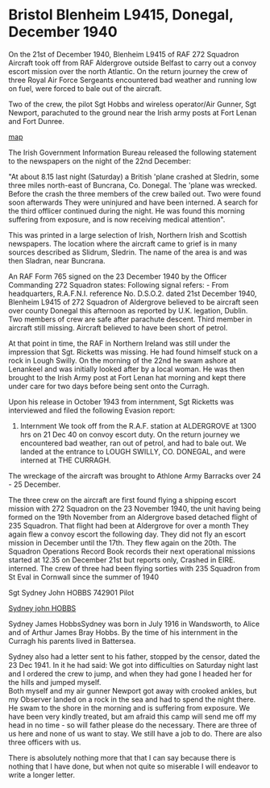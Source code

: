 # Bristol Blenheim L9415, Donegal, December 1940

On the 21st of December 1940, Blenheim L9415 of RAF 272 Squadron Aircraft took off from RAF Aldergrove outside Belfast to carry out a convoy escort mission over the north Atlantic. On the return journey the crew of three Royal Air Force Sergeants encountered bad weather and running low on fuel, were forced to bale out of the aircraft.  

Two of the crew, the pilot Sgt Hobbs and wireless operator/Air Gunner, Sgt Newport, parachuted to the ground near the Irish army posts at Fort Lenan and Fort Dunree.

[map](l9415-map.jpg)


The Irish Government Information Bureau released the following statement to the newspapers on the night of the 22nd December:

"At about 8.15 last night (Saturday) a British 'plane crashed at Sledrin, some three miles north-east of Buncrana, Co. Donegal.  The 'plane was wrecked.  Before the crash the three members of the crew bailed out.  Two were found soon afterwards  They were uninjured and have been interned.  A search for the third offlicer continued during the night.  He was found this morning suffering from exposure, and is now receiving medical attention".

This was printed in a large selection of Irish, Northern Irish and Scottish newspapers.
The location where the aircraft came to grief is in many sources described as Slidrum, Sledrin.  The name of the area is and was then Sladran, near Buncrana.

An RAF Form 765 signed on the 23 December 1940 by the Officer Commanding 272 Squadron states:  Following signal refers: - 
From headquarters, R.A.F.N.I. reference No. D.S.O.2. dated 21st December 1940, Blenheim L9415 of 272 Squadron of Aldergrove believed to be aircraft seen over county Donegal this afternoon as reported by U.K. legation, Dublin.  Two members of crew are safe after parachute descent.  Third member in aircraft still missing.  Aircraft believed to have been short of petrol.

At that point in time, the RAF in Northern Ireland was still under the impression that Sgt. Ricketts was missing.  He had found himself stuck on a rock in Lough Swilly.  On the morning of the 22nd he swam ashore at Lenankeel and was initially looked after by a local woman.   He was then brought to the Irish Army post at Fort Lenan hat morning and kept there under care for two days before being sent onto the Curragh.

Upon his release in October 1943 from internment, Sgt Ricketts was interviewed and filed the following Evasion report:
1. Internment
We took off from the R.A.F. station at ALDERGROVE at 1300 hrs on 21 Dec 40 on convoy escort duty.  On the return journey we encountered bad weather, ran out of petrol, and had to bale out.  We landed at the entrance to LOUGH SWILLY, CO. DONEGAL, and were interned at THE CURRAGH.

The wreckage of the aircraft was brought to Athlone Army Barracks over 24 - 25 December.  

The three crew on the aircraft are first found flying a shipping escort mission with 272 Squadron on the 23 November 1940, the unit having being formed on the 19th November from an Aldergrove based detached flight of 235 Squadron.  That flight had been at Aldergrove for over a month  They again flew a convoy escort the following day.   They did not fly an escort mission in December until the 17th.  They flew again on the 20th.  The Squadron Operations Record Book records their next operational missions started at 12.35 on December 21st but reports only, Crashed in EIRE. interned.  The crew of three had been flying sorties with 235 Squadron from St Eval in Cornwall since the summer of 1940


Sgt Sydney John HOBBS 742901   Pilot

[Sydney john HOBBS](HobbsSJsm.jpg)

Sydney James
          HobbsSydney was born in July 1916 in Wandsworth, to Alice and of Arthur James Bray Hobbs.  By the time of his internment in the Curragh his parents lived in Battersea.

Sydney also had a letter sent to  his father, stopped by the censor, dated the 23 Dec 1941.  In it he had said:
We got into difficulties on Saturday night last and I ordered the crew to jump, and when they had gone I headed her for the hills and jumped myself.  
Both myself and my air gunner Newport got away with crooked ankles, but my 
Observer landed on a rock in the sea and had to spend the night there. He 
swam to the shore in the morning and is suffering from exposure. We have 
been very kindly treated, but am afraid this camp will send me off my head in 
no time - so will father please do the necessary.  There are three of us
 here and none of us want to stay. We still have a job to do. There are also
 three officers with us.


There is absolutely nothing more that  that I can say because there is 
nothing that I have done, but when not quite so miserable I will endeavor to write a longer letter.
